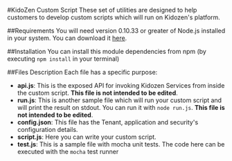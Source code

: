 #KidoZen Custom Script
These set of utilities are designed to help customers to develop custom scripts which will run on Kidozen's platform.

##Requirements
You will need version 0.10.33 or greater of Node.js installed in your system. You can download it [here](http://nodejs.org/download/).

##Installation
You can install this module dependencies from npm (by executing `npm install` in your terminal)

##Files Description
Each file has a specific purpose:

* **api.js**: This is the exposed API for invoking Kidozen Services from inside the custom script. **This file is not intended to be edited**.
* **run.js**: This is another sample file which will run your custom script and will print the result on stdout. You can run it with `node run.js`. **This file is not intended to be edited**.
* **config.json**: This file has the Tenant, application and security's configuration details.
* **script.js**: Here you can write your custom script. 
* **test.js**: This is a sample file with mocha unit tests. The code here can be executed with the `mocha` test runner
